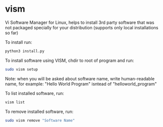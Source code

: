 # vism
Vi Software Manager for Linux, helps to install 3rd party software that was not packaged specially for your distribution (supports only local installations so far)

To install run:
```bash
python3 install.py
```

To install software using VISM, chdir to root of program and run:
```bash
sudo vism setup
```
Note: when you will be asked about software name, write human-readable name, for example: "Hello World Program" isntead of "helloworld_program"

To list installed software, run:
```bash
vism list
```

To remove installed software, run:
```bash
sudo vism remove "Software Name"
```
